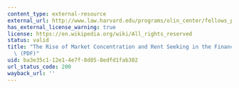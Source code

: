 ```yaml
---
content_type: external-resource
external_url: http://www.law.harvard.edu/programs/olin_center/fellows_papers/pdf/Zhang_72.pdf
has_external_license_warning: true
license: https://en.wikipedia.org/wiki/All_rights_reserved
status: valid
title: "The Rise of Market Concentration and Rent Seeking in the Financial Sector\u2019\
  \ (PDF)"
uid: ba3e35c1-12e1-4e7f-8d85-8edfd1fab302
url_status_code: 200
wayback_url: ''
---
```

